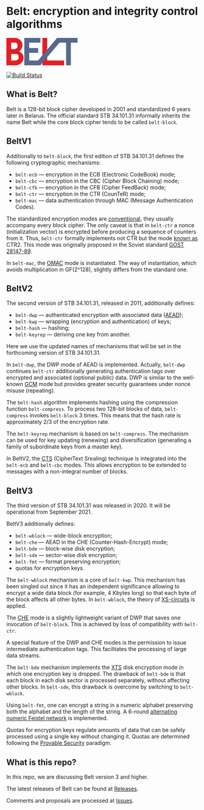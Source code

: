 # Belt: encryption and integrity control algorithms

![](figs/belt-logo-small.png)

[![Build Status](https://travis-ci.org/bcrypto/belt.svg?branch=master)](https://travis-ci.org/bcrypto/belt)

## What is Belt?

Belt is a 128-bit block cipher developed in 2001 and standardized 6 years later in Belarus. 
The official standard STB 34.101.31 informally inherits the name Belt while the core 
block cipher tends to be called `belt-block`.

## BeltV1

Additionally to `belt-block`, the first edition of STB 34.101.31 defines the 
following cryptographic mechanisms:
- `belt-ecb` — encryption in the ECB (Electronic CodeBook) mode;
- `belt-cbc` — encryption in the CBC (Cipher Block Chaining) mode;
- `belt-cfb` — encryption in the CFB (Cipher FeedBack) mode;
- `belt-ctr` — encryption in the CTR (CounTeR) mode;
- `belt-mac` — data authentication through MAC (Message Authentication Codes).

The standardized encryption modes are 
[conventional](https://en.wikipedia.org/wiki/Block_cipher_mode_of_operation), 
they usually accompany every block cipher. The only caveat is that in `belt-ctr` a 
nonce (initialization vector) is encrypted before producing a sequence of 
counters from it. Thus, `belt-ctr` formally implements not CTR but the mode
[known as](https://web.cs.ucdavis.edu/~rogaway/papers/nonce.pdf) CTR2. 
This mode was originally proposed in the Soviet standard 
[GOST 28147-89](https://en.wikipedia.org/wiki/GOST_(block_cipher)).

In `belt-mac`, the [OMAC](https://eprint.iacr.org/2002/180.pdf) mode is instantiated. 
The way of instantiation, which avoids multiplication in GF(2^128),
slightly differs from the standard one.

## BeltV2

The second version of STB 34.101.31, released in 2011, additionally defines:
- `belt-dwp` — authenticated encryption with associated data 
   ([AEAD](https://en.wikipedia.org/wiki/Authenticated_encryption));
- `belt-kwp` — wrapping (encryption and authentication) of keys;
- `belt-hash` — hashing;
- `belt-keyrep` — deriving one key from another.

Here we use the updated names of mechanisms that will be set in the 
forthcoming version of STB 34.101.31.

In `belt-dwp`, the DWP mode of AEAD is implemented. Actually, `belt-dwp` 
continues `belt-ctr` additionally generating authentication tags over encrypted 
and associated (optional public) data. DWP is similar to the well-known 
[GCM](https://en.wikipedia.org/wiki/Galois/Counter_Mode) 
mode but provides greater security guarantees under nonce misuse (repeating).

The `belt-hash` algorithm implements hashing using the compression function 
`belt-compress`. To process two 128-bit blocks of data, `belt-compress` invokes 
`belt-block` 3 times. This means that the hash rate is approximately 2/3 of the 
encryption rate.

The `belt-keyrep` mechanism is based on `belt-compress`. The mechanism can be 
used for key updating (renewing) and diversification (generating a family of 
subordinate keys from a master key). 

In BeltV2, the [CTS](https://en.wikipedia.org/wiki/Ciphertext_stealing) 
(CipherText Srealing) technique is integrated into the `belt-ecb` and 
`belt-cbc` modes. This allows encryption to be extended to messages with 
a non-integral number of blocks.

## BeltV3

The third version of STB 34.101.31 was released in 2020. It will be 
operational from September 2021.

BeltV3 additionally defines:
- `belt-wblock` — wide-block encryption;
- `belt-che` — AEAD in the CHE (Counter-Hash-Encrypt) mode;
- `belt-bde` — block-wise disk encryption;
- `belt-sde` — sector-wise disk encryption;
- `belt-fmt` — format preserving encryption;
- quotas for encryption keys.

The `belt-wblock` mechanism is a core of `belt-kwp`. This mechanism has been
singled out since it has an independent significance allowing to encrypt a wide
data block (for example, 4 Kbytes long) so that each byte of the block affects
all other bytes. In `belt-wblock`, the theory of 
[XS-circuits](https://eprint.iacr.org/2018/592.pdf) is applied. 

The [CHE](https://eprint.iacr.org/2020/331.pdf) mode is a slightly lightweight 
variant of DWP that saves one invocation of `belt-block`. This is achieved by 
loss of compatibility with `belt-ctr`.

A special feature of the DWP and CHE modes is the permission to
issue intermediate authentication tags. This facilitates the processing of 
large data streams. 

The `belt-bde` mechanism implements the 
[XTS](https://en.wikipedia.org/wiki/Disk_encryption_theory#XTS) disk encryption mode 
in which one encryption key is dropped. The drawback of `belt-bde` is that each block 
in each disk sector is processed separately, without affecting other blocks. 
In `belt-sde`, this drawback is overcome by switching to `belt-wblock`.

Using `belt-fmt`, one can encrypt a string in a numeric alphabet preserving 
both the alphabet and the length of the string. A 6-round 
[alternating numeric Feistel network](https://eprint.iacr.org/2010/301.pdf) 
is implemented.

Quotas for encryption keys regulate amounts of data that can be safely
processed using a single key without changing it. Quotas are determined following the 
[Provable Security](https://en.wikipedia.org/wiki/Provable_security) paradigm.

## What is this repo?

In this repo, we are discussing Belt version 3 and higher.

The latest releases of Belt can be found at 
[Releases](https://github.com/bcrypto/belt/releases).

Comments and proposals are processed at 
[Issues](https://github.com/bcrypto/belt/issues). 

